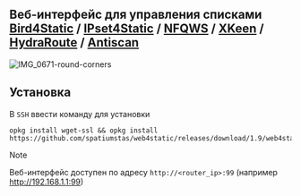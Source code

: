 ## Веб-интерфейс для управления списками [Bird4Static](https://github.com/DennoN-RUS/Bird4Static) / [IPset4Static](https://github.com/DennoN-RUS/IPset4Static) / [NFQWS](https://github.com/Anonym-tsk/nfqws-keenetic) / [XKeen](https://github.com/Skrill0/XKeen) / [HydraRoute](https://github.com/Ground-Zerro/HydraRoute) / [Antiscan](https://github.com/dimon27254/antiscan)

![IMG_0671-round-corners](https://github.com/user-attachments/assets/8b0e44b3-bf50-464f-b389-04a7e8f8f29c)

## Установка

В `SSH` ввести команду для установки
```shell
opkg install wget-ssl && opkg install https://github.com/spatiumstas/web4static/releases/download/1.9/web4static_1.9_kn.ipk
```

> [!NOTE]
> Веб-интерфейс доступен по адресу `http://<router_ip>:99` (например http://192.168.1.1:99)<br/>
